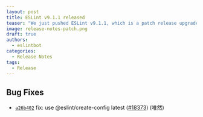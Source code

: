 ```yaml
---
layout: post
title: ESLint v9.1.1 released
teaser: "We just pushed ESLint v9.1.1, which is a patch release upgrade of ESLint. This release fixes several bugs found in the previous release."
image: release-notes-patch.png
draft: true
authors:
  - eslintbot
categories:
  - Release Notes
tags:
  - Release
---
```













## Bug Fixes


* [`a26b402`](https://github.com/eslint/eslint/commit/a26b40279f283853717236b44602b27b57f0b627) fix: use @eslint/create-config latest ([#18373](https://github.com/eslint/eslint/issues/18373)) (唯然)










